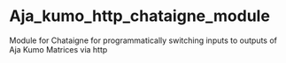 # Aja_kumo_http_chataigne_module
Module for Chataigne for programmatically switching inputs to outputs of Aja Kumo Matrices via http
